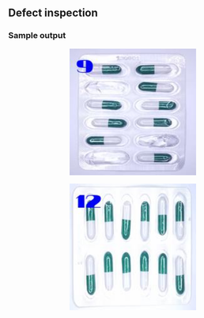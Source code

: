 ## Defect inspection
### Sample output


<p align="center">
  <img src="sample-out.jpg" width="256" title="Github Logo">
</p>

 
 <p align="center">
  <img src="sample-out-2.jpg" width="256" title="Github Logo">
</p>

 
 
 
 
